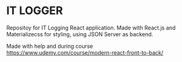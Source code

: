 # IT LOGGER

Repositoy for IT Logging React application. Made with React.js and Materializecss for styling, using JSON Server as backend.

Made with help and during course https://www.udemy.com/course/modern-react-front-to-back/
